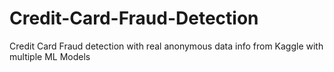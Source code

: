 # Credit-Card-Fraud-Detection
Credit Card Fraud detection with real anonymous data info from Kaggle with multiple ML Models
